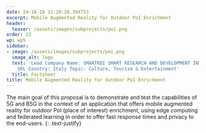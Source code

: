 ```yaml
---
date: 24-10-18 11:20:26.394753
excerpt: Mobile Augmented Reality for Outdoor PoI Enrichment
header:
  teaser: /assets/images/subprojects/poi.png
order: 23
wp: wp5
sidebar:
- image: /assets/images/subprojects/poi.png
  image_alt: logo
  text: 'Lead Company Name: SMARTRDI SMART RESEARCH AND DEVELOPMENT INTERNATIONAL
    SRL Country: Italy Topic: Culture, Tourism & Entertainment'
  title: Factsheet
title: Mobile Augmented Reality for Outdoor PoI Enrichment
---
```

The main goal of this proposal is to demonstrate and test the capabilities of 5G and B5G in the context of an application that offers mobile augmented reality for outdoor PoI (place of interest) enrichment, using edge computing and federated learning in order to offer fast response times and privacy to the end-users.
{: .text-justify}

